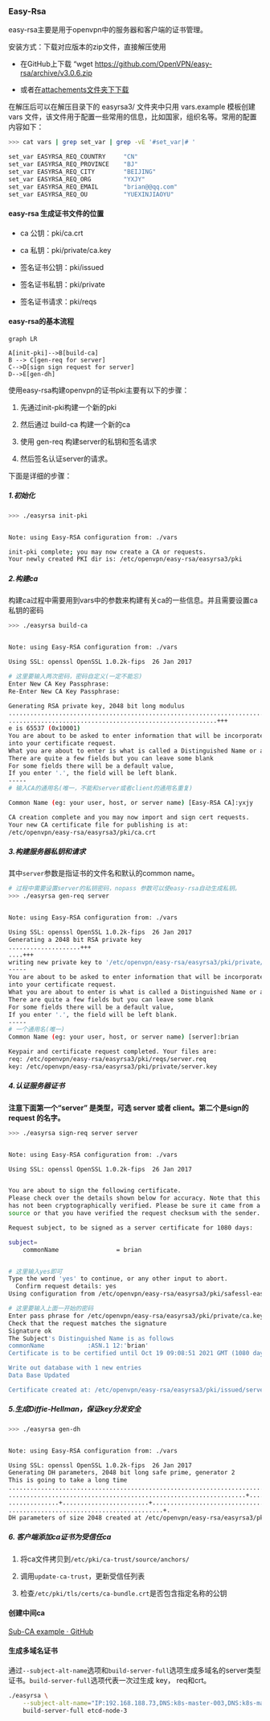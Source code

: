 ### Easy-Rsa

easy-rsa主要是用于openvpn中的服务器和客户端的证书管理。

安装方式：下载对应版本的zip文件，直接解压使用

- 在GitHub上下载 “wget https://github.com/OpenVPN/easy-rsa/archive/v3.0.6.zip

- 或者[在attachements文件夹下下载](attachements/easy-rsa-3.0.6.zip)

在解压后可以在解压目录下的 easyrsa3/ 文件夹中只用 vars.example 模板创建 vars 文件，该文件用于配置一些常用的信息，比如国家，组织名等。常用的配置内容如下：

```bash
>>> cat vars | grep set_var | grep -vE '#set_var|# '

set_var EASYRSA_REQ_COUNTRY     "CN"
set_var EASYRSA_REQ_PROVINCE    "BJ"
set_var EASYRSA_REQ_CITY        "BEIJING"
set_var EASYRSA_REQ_ORG         "YXJY"
set_var EASYRSA_REQ_EMAIL       "brian@@qq.com"
set_var EASYRSA_REQ_OU          "YUEXINJIAOYU"
```

#### easy-rsa 生成证书文件的位置

- ca 公钥：pki/ca.crt

- ca 私钥：pki/private/ca.key

- 签名证书公钥：pki/issued

- 签名证书私钥：pki/private

- 签名证书请求：pki/reqs

#### easy-rsa的基本流程

```mermaid
graph LR

A[init-pki]-->B[build-ca]
B --> C[gen-req for server]
C-->D[sign sign request for server]
D-->E[gen-dh]
```

使用easy-rsa构建openvpn的证书pki主要有以下的步骤：

1. 先通过init-pki构建一个新的pki

2. 然后通过 build-ca 构建一个新的ca

3. 使用 gen-req 构建server的私钥和签名请求

4. 然后签名认证server的请求。

下面是详细的步骤：

##### 1.初始化

```bash
>>> ./easyrsa init-pki


Note: using Easy-RSA configuration from: ./vars

init-pki complete; you may now create a CA or requests.
Your newly created PKI dir is: /etc/openvpn/easy-rsa/easyrsa3/pki
```

##### 2.构建ca

构建ca过程中需要用到vars中的参数来构建有关ca的一些信息。并且需要设置ca私钥的密码

```bash
>>> ./easyrsa build-ca


Note: using Easy-RSA configuration from: ./vars

Using SSL: openssl OpenSSL 1.0.2k-fips  26 Jan 2017

# 这里要输入两次密码，密码自定义(一定不能忘)
Enter New CA Key Passphrase:
Re-Enter New CA Key Passphrase:

Generating RSA private key, 2048 bit long modulus
.........................................................................................+++
..........................................................+++
e is 65537 (0x10001)
You are about to be asked to enter information that will be incorporated
into your certificate request.
What you are about to enter is what is called a Distinguished Name or a DN.
There are quite a few fields but you can leave some blank
For some fields there will be a default value,
If you enter '.', the field will be left blank.
-----
# 输入CA的通用名(唯一，不能和server或者client的通用名重复)

Common Name (eg: your user, host, or server name) [Easy-RSA CA]:yxjy

CA creation complete and you may now import and sign cert requests.
Your new CA certificate file for publishing is at:
/etc/openvpn/easy-rsa/easyrsa3/pki/ca.crt
```

##### 3.构建服务器私钥和请求

其中`server`参数是指证书的文件名和默认的common name。

```bash
# 过程中需要设置server的私钥密码，nopass 参数可以使easy-rsa自动生成私钥。
>>> ./easyrsa gen-req server 


Note: using Easy-RSA configuration from: ./vars

Using SSL: openssl OpenSSL 1.0.2k-fips  26 Jan 2017
Generating a 2048 bit RSA private key
....................+++
....+++
writing new private key to '/etc/openvpn/easy-rsa/easyrsa3/pki/private/server.key.8wvYsw415K'
-----
You are about to be asked to enter information that will be incorporated
into your certificate request.
What you are about to enter is what is called a Distinguished Name or a DN.
There are quite a few fields but you can leave some blank
For some fields there will be a default value,
If you enter '.', the field will be left blank.
-----
# 一个通用名(唯一)
Common Name (eg: your user, host, or server name) [server]:brian

Keypair and certificate request completed. Your files are:
req: /etc/openvpn/easy-rsa/easyrsa3/pki/reqs/server.req
key: /etc/openvpn/easy-rsa/easyrsa3/pki/private/server.key
```

##### 4.认证服务器证书

**注意下面第一个“server” 是类型，可选 server 或者 client。第二个是sign的request 的名字。**

```bash
>>> ./easyrsa sign-req server server


Note: using Easy-RSA configuration from: ./vars

Using SSL: openssl OpenSSL 1.0.2k-fips  26 Jan 2017


You are about to sign the following certificate.
Please check over the details shown below for accuracy. Note that this request
has not been cryptographically verified. Please be sure it came from a trusted
source or that you have verified the request checksum with the sender.

Request subject, to be signed as a server certificate for 1080 days:

subject=
    commonName                = brian


# 这里输入yes即可
Type the word 'yes' to continue, or any other input to abort.
  Confirm request details: yes
Using configuration from /etc/openvpn/easy-rsa/easyrsa3/pki/safessl-easyrsa.cnf

# 这里要输入上面一开始的密码
Enter pass phrase for /etc/openvpn/easy-rsa/easyrsa3/pki/private/ca.key:
Check that the request matches the signature
Signature ok
The Subject's Distinguished Name is as follows
commonName            :ASN.1 12:'brian'
Certificate is to be certified until Oct 19 09:08:51 2021 GMT (1080 days)

Write out database with 1 new entries
Data Base Updated

Certificate created at: /etc/openvpn/easy-rsa/easyrsa3/pki/issued/server.crt
```

##### 5.生成Diffie-Hellman，保证key分发安全

```bash
>>> ./easyrsa gen-dh


Note: using Easy-RSA configuration from: ./vars

Using SSL: openssl OpenSSL 1.0.2k-fips  26 Jan 2017
Generating DH parameters, 2048 bit long safe prime, generator 2
This is going to take a long time
.................................................................................+
..................................................................+............................
..............+........................+.......................................................
...........................................+.
DH parameters of size 2048 created at /etc/openvpn/easy-rsa/easyrsa3/pki/dh.pem
```

##### 6. 客户端添加ca证书为受信任ca

1. 将ca文件拷贝到`/etc/pki/ca-trust/source/anchors/`

2. 调用`update-ca-trust`，更新受信任列表

3. 检查`/etc/pki/tls/certs/ca-bundle.crt`是否包含指定名称的公钥

#### 创建中间ca

[Sub-CA example · GitHub](https://gist.github.com/QueuingKoala/e2c1c067a312384915b5)

#### 生成多域名证书

通过`--subject-alt-name`选项和`build-server-full`选项生成多域名的server类型证书。`build-server-full`选项代表一次过生成 key， req和crt。

```bash
./easyrsa \
    --subject-alt-name="IP:192.168.188.73,DNS:k8s-master-003,DNS:k8s-master-003.spark-liang,DNS:etcd-node-3,DNS:etcd-node-3.spark-liang" \
    build-server-full etcd-node-3 
```
